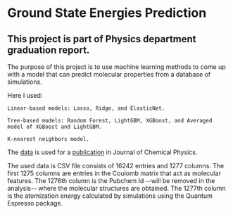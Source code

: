 # Ground State Energies Prediction

## This project is part of Physics department graduation report.

The purpose of this project is to use machine learning methods to come up with a model that can predict molecular properties from a database of simulations.

Here I used:

    Linear-based models: Lasso, Ridge, and ElasticNet.

    Tree-based models: Random Forest, LightGBM, XGBoost, and Averaged model of XGBoost and LightGBM.

    K-nearest neighbors model.

The [data](https://www.kaggle.com/burakhmmtgl/energy-molecule) is used for a [publication](https://aip.scitation.org/doi/10.1063/1.4964093) in Journal of Chemical Physics.

The used data is CSV file consists of 16242 entries and 1277 columns. The first 1275 columns are entries in the Coulomb matrix that act as molecular features. The 1276th column is the Pubchem Id --will be removed in the analysis-- where the molecular structures are obtained. The 1277th column is the atomization energy calculated by simulations using the Quantum Espresso package.
